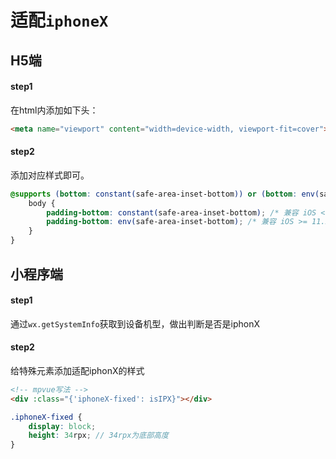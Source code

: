 # 适配`iphoneX`

## H5端

#### step1

在html内添加如下头：

```html
<meta name="viewport" content="width=device-width, viewport-fit=cover">
```

#### step2

添加对应样式即可。

```scss
@supports (bottom: constant(safe-area-inset-bottom)) or (bottom: env(safe-area-inset-bottom)) {
    body {
        padding-bottom: constant(safe-area-inset-bottom); /* 兼容 iOS < 11.2 */
        padding-bottom: env(safe-area-inset-bottom); /* 兼容 iOS >= 11.2 */
    }
}
```

## 小程序端

#### step1

通过`wx.getSystemInfo`获取到设备机型，做出判断是否是iphonX

#### step2

给特殊元素添加适配iphonX的样式

```html
<!-- mpvue写法 -->
<div :class="{'iphoneX-fixed': isIPX}"></div>
```

```scss
.iphoneX-fixed {
    display: block;
    height: 34rpx; // 34rpx为底部高度
}
```

